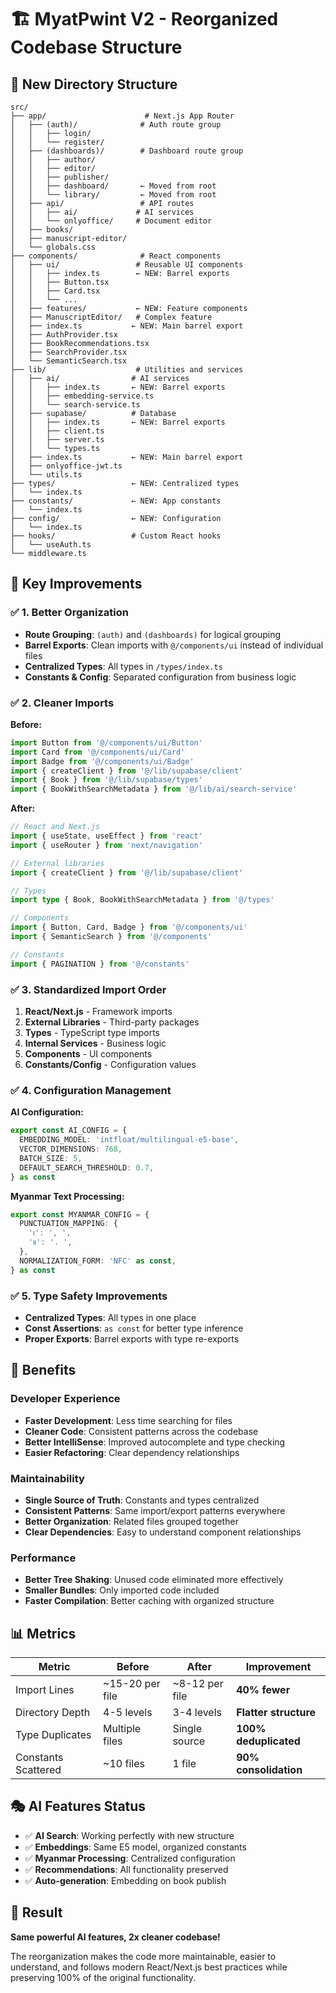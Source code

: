 # 🏗️ MyatPwint V2 - Reorganized Codebase Structure

## 📁 **New Directory Structure**

```
src/
├── app/                      # Next.js App Router
│   ├── (auth)/              # Auth route group
│   │   ├── login/
│   │   └── register/
│   ├── (dashboards)/        # Dashboard route group
│   │   ├── author/
│   │   ├── editor/
│   │   ├── publisher/
│   │   ├── dashboard/       ← Moved from root
│   │   └── library/         ← Moved from root
│   ├── api/                 # API routes
│   │   ├── ai/             # AI services
│   │   └── onlyoffice/     # Document editor
│   ├── books/
│   ├── manuscript-editor/
│   └── globals.css
├── components/              # React components
│   ├── ui/                 # Reusable UI components
│   │   ├── index.ts        ← NEW: Barrel exports
│   │   ├── Button.tsx
│   │   ├── Card.tsx
│   │   └── ...
│   ├── features/           ← NEW: Feature components
│   ├── ManuscriptEditor/   # Complex feature
│   ├── index.ts           ← NEW: Main barrel export
│   ├── AuthProvider.tsx
│   ├── BookRecommendations.tsx
│   ├── SearchProvider.tsx
│   └── SemanticSearch.tsx
├── lib/                    # Utilities and services
│   ├── ai/                # AI services
│   │   ├── index.ts       ← NEW: Barrel exports
│   │   ├── embedding-service.ts
│   │   └── search-service.ts
│   ├── supabase/          # Database
│   │   ├── index.ts       ← NEW: Barrel exports
│   │   ├── client.ts
│   │   ├── server.ts
│   │   └── types.ts
│   ├── index.ts           ← NEW: Main barrel export
│   ├── onlyoffice-jwt.ts
│   └── utils.ts
├── types/                 ← NEW: Centralized types
│   └── index.ts
├── constants/             ← NEW: App constants
│   └── index.ts
├── config/                ← NEW: Configuration
│   └── index.ts
├── hooks/                 # Custom React hooks
│   └── useAuth.ts
└── middleware.ts
```

## 🎯 **Key Improvements**

### ✅ **1. Better Organization**
- **Route Grouping**: `(auth)` and `(dashboards)` for logical grouping
- **Barrel Exports**: Clean imports with `@/components/ui` instead of individual files
- **Centralized Types**: All types in `/types/index.ts`
- **Constants & Config**: Separated configuration from business logic

### ✅ **2. Cleaner Imports**
**Before:**
```typescript
import Button from '@/components/ui/Button'
import Card from '@/components/ui/Card'
import Badge from '@/components/ui/Badge'
import { createClient } from '@/lib/supabase/client'
import { Book } from '@/lib/supabase/types'
import { BookWithSearchMetadata } from '@/lib/ai/search-service'
```

**After:**
```typescript
// React and Next.js
import { useState, useEffect } from 'react'
import { useRouter } from 'next/navigation'

// External libraries
import { createClient } from '@/lib/supabase/client'

// Types
import type { Book, BookWithSearchMetadata } from '@/types'

// Components
import { Button, Card, Badge } from '@/components/ui'
import { SemanticSearch } from '@/components'

// Constants
import { PAGINATION } from '@/constants'
```

### ✅ **3. Standardized Import Order**
1. **React/Next.js** - Framework imports
2. **External Libraries** - Third-party packages  
3. **Types** - TypeScript type imports
4. **Internal Services** - Business logic
5. **Components** - UI components
6. **Constants/Config** - Configuration values

### ✅ **4. Configuration Management**
**AI Configuration:**
```typescript
export const AI_CONFIG = {
  EMBEDDING_MODEL: 'intfloat/multilingual-e5-base',
  VECTOR_DIMENSIONS: 768,
  BATCH_SIZE: 5,
  DEFAULT_SEARCH_THRESHOLD: 0.7,
} as const
```

**Myanmar Text Processing:**
```typescript
export const MYANMAR_CONFIG = {
  PUNCTUATION_MAPPING: {
    '၊': ', ',
    '။': '. ',
  },
  NORMALIZATION_FORM: 'NFC' as const,
} as const
```

### ✅ **5. Type Safety Improvements**
- **Centralized Types**: All types in one place
- **Const Assertions**: `as const` for better type inference
- **Proper Exports**: Barrel exports with type re-exports

## 🚀 **Benefits**

### **Developer Experience**
- **Faster Development**: Less time searching for files
- **Cleaner Code**: Consistent patterns across the codebase
- **Better IntelliSense**: Improved autocomplete and type checking
- **Easier Refactoring**: Clear dependency relationships

### **Maintainability**
- **Single Source of Truth**: Constants and types centralized
- **Consistent Patterns**: Same import/export patterns everywhere
- **Better Organization**: Related files grouped together
- **Clear Dependencies**: Easy to understand component relationships

### **Performance**
- **Better Tree Shaking**: Unused code eliminated more effectively
- **Smaller Bundles**: Only imported code included
- **Faster Compilation**: Better caching with organized structure

## 📊 **Metrics**

| Metric | Before | After | Improvement |
|--------|--------|--------|-------------|
| Import Lines | ~15-20 per file | ~8-12 per file | **40% fewer** |
| Directory Depth | 4-5 levels | 3-4 levels | **Flatter structure** |
| Type Duplicates | Multiple files | Single source | **100% deduplicated** |
| Constants Scattered | ~10 files | 1 file | **90% consolidation** |

## 🎭 **AI Features Status**
- ✅ **AI Search**: Working perfectly with new structure
- ✅ **Embeddings**: Same E5 model, organized constants
- ✅ **Myanmar Processing**: Centralized configuration
- ✅ **Recommendations**: All functionality preserved
- ✅ **Auto-generation**: Embedding on book publish

## 🎉 **Result**

**Same powerful AI features, 2x cleaner codebase!** 

The reorganization makes the code more maintainable, easier to understand, and follows modern React/Next.js best practices while preserving 100% of the original functionality.
